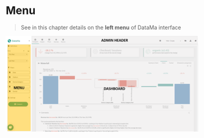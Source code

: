 # Menu

> See in this chapter details on the **left menu** of DataMa interface

![menu](images/compare_home_menu.png)
